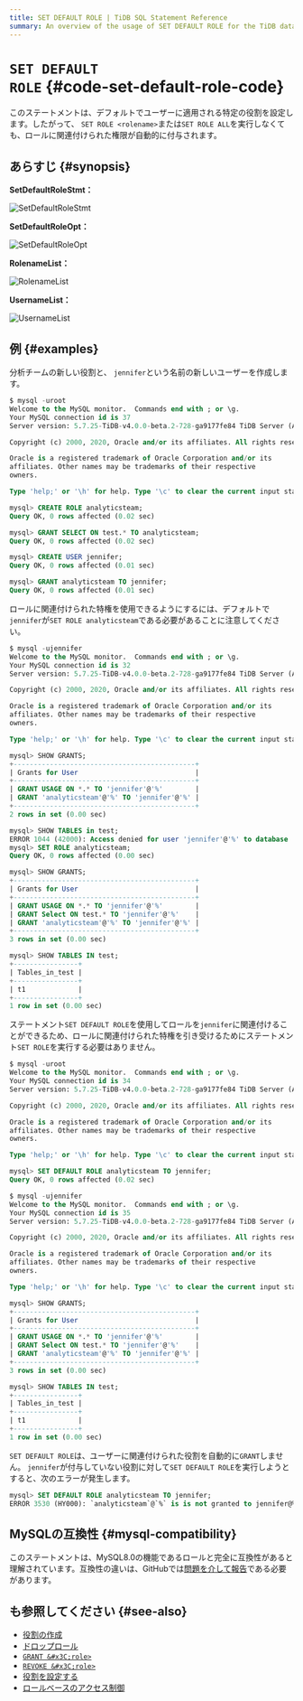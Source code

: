 ```yaml
---
title: SET DEFAULT ROLE | TiDB SQL Statement Reference
summary: An overview of the usage of SET DEFAULT ROLE for the TiDB database.
---
```


# <code>SET DEFAULT ROLE</code> {#code-set-default-role-code}

このステートメントは、デフォルトでユーザーに適用される特定の役割を設定します。したがって、 `SET ROLE <rolename>`または`SET ROLE ALL`を実行しなくても、ロールに関連付けられた権限が自動的に付与されます。

## あらすじ {#synopsis}

**SetDefaultRoleStmt：**

![SetDefaultRoleStmt](https://download.pingcap.com/images/docs/sqlgram/SetDefaultRoleStmt.png)

**SetDefaultRoleOpt：**

![SetDefaultRoleOpt](https://download.pingcap.com/images/docs/sqlgram/SetDefaultRoleOpt.png)

**RolenameList：**

![RolenameList](https://download.pingcap.com/images/docs/sqlgram/RolenameList.png)

**UsernameList：**

![UsernameList](https://download.pingcap.com/images/docs/sqlgram/UsernameList.png)

## 例 {#examples}

分析チームの新しい役割と、 `jennifer`という名前の新しいユーザーを作成します。

```sql
$ mysql -uroot
Welcome to the MySQL monitor.  Commands end with ; or \g.
Your MySQL connection id is 37
Server version: 5.7.25-TiDB-v4.0.0-beta.2-728-ga9177fe84 TiDB Server (Apache License 2.0) Community Edition, MySQL 5.7 compatible

Copyright (c) 2000, 2020, Oracle and/or its affiliates. All rights reserved.

Oracle is a registered trademark of Oracle Corporation and/or its
affiliates. Other names may be trademarks of their respective
owners.

Type 'help;' or '\h' for help. Type '\c' to clear the current input statement.

mysql> CREATE ROLE analyticsteam;
Query OK, 0 rows affected (0.02 sec)

mysql> GRANT SELECT ON test.* TO analyticsteam;
Query OK, 0 rows affected (0.02 sec)

mysql> CREATE USER jennifer;
Query OK, 0 rows affected (0.01 sec)

mysql> GRANT analyticsteam TO jennifer;
Query OK, 0 rows affected (0.01 sec)
```

ロールに関連付けられた特権を使用できるようにするには、デフォルトで`jennifer`が`SET ROLE analyticsteam`である必要があることに注意してください。

```sql
$ mysql -ujennifer
Welcome to the MySQL monitor.  Commands end with ; or \g.
Your MySQL connection id is 32
Server version: 5.7.25-TiDB-v4.0.0-beta.2-728-ga9177fe84 TiDB Server (Apache License 2.0) Community Edition, MySQL 5.7 compatible

Copyright (c) 2000, 2020, Oracle and/or its affiliates. All rights reserved.

Oracle is a registered trademark of Oracle Corporation and/or its
affiliates. Other names may be trademarks of their respective
owners.

Type 'help;' or '\h' for help. Type '\c' to clear the current input statement.

mysql> SHOW GRANTS;
+---------------------------------------------+
| Grants for User                             |
+---------------------------------------------+
| GRANT USAGE ON *.* TO 'jennifer'@'%'        |
| GRANT 'analyticsteam'@'%' TO 'jennifer'@'%' |
+---------------------------------------------+
2 rows in set (0.00 sec)

mysql> SHOW TABLES in test;
ERROR 1044 (42000): Access denied for user 'jennifer'@'%' to database 'test'
mysql> SET ROLE analyticsteam;
Query OK, 0 rows affected (0.00 sec)

mysql> SHOW GRANTS;
+---------------------------------------------+
| Grants for User                             |
+---------------------------------------------+
| GRANT USAGE ON *.* TO 'jennifer'@'%'        |
| GRANT Select ON test.* TO 'jennifer'@'%'    |
| GRANT 'analyticsteam'@'%' TO 'jennifer'@'%' |
+---------------------------------------------+
3 rows in set (0.00 sec)

mysql> SHOW TABLES IN test;
+----------------+
| Tables_in_test |
+----------------+
| t1             |
+----------------+
1 row in set (0.00 sec)
```

ステートメント`SET DEFAULT ROLE`を使用してロールを`jennifer`に関連付けることができるため、ロールに関連付けられた特権を引き受けるためにステートメント`SET ROLE`を実行する必要はありません。

```sql
$ mysql -uroot
Welcome to the MySQL monitor.  Commands end with ; or \g.
Your MySQL connection id is 34
Server version: 5.7.25-TiDB-v4.0.0-beta.2-728-ga9177fe84 TiDB Server (Apache License 2.0) Community Edition, MySQL 5.7 compatible

Copyright (c) 2000, 2020, Oracle and/or its affiliates. All rights reserved.

Oracle is a registered trademark of Oracle Corporation and/or its
affiliates. Other names may be trademarks of their respective
owners.

Type 'help;' or '\h' for help. Type '\c' to clear the current input statement.

mysql> SET DEFAULT ROLE analyticsteam TO jennifer;
Query OK, 0 rows affected (0.02 sec)
```

```sql
$ mysql -ujennifer
Welcome to the MySQL monitor.  Commands end with ; or \g.
Your MySQL connection id is 35
Server version: 5.7.25-TiDB-v4.0.0-beta.2-728-ga9177fe84 TiDB Server (Apache License 2.0) Community Edition, MySQL 5.7 compatible

Copyright (c) 2000, 2020, Oracle and/or its affiliates. All rights reserved.

Oracle is a registered trademark of Oracle Corporation and/or its
affiliates. Other names may be trademarks of their respective
owners.

Type 'help;' or '\h' for help. Type '\c' to clear the current input statement.

mysql> SHOW GRANTS;
+---------------------------------------------+
| Grants for User                             |
+---------------------------------------------+
| GRANT USAGE ON *.* TO 'jennifer'@'%'        |
| GRANT Select ON test.* TO 'jennifer'@'%'    |
| GRANT 'analyticsteam'@'%' TO 'jennifer'@'%' |
+---------------------------------------------+
3 rows in set (0.00 sec)

mysql> SHOW TABLES IN test;
+----------------+
| Tables_in_test |
+----------------+
| t1             |
+----------------+
1 row in set (0.00 sec)
```

`SET DEFAULT ROLE`は、ユーザーに関連付けられた役割を自動的に`GRANT`しません。 `jennifer`が付与していない役割に対して`SET DEFAULT ROLE`を実行しようとすると、次のエラーが発生します。

```sql
mysql> SET DEFAULT ROLE analyticsteam TO jennifer;
ERROR 3530 (HY000): `analyticsteam`@`%` is is not granted to jennifer@%
```

## MySQLの互換性 {#mysql-compatibility}

このステートメントは、MySQL8.0の機能であるロールと完全に互換性があると理解されています。互換性の違いは、GitHubでは[問題を介して報告](https://github.com/pingcap/tidb/issues/new/choose)である必要があります。

## も参照してください {#see-also}

-   [役割の作成](/sql-statements/sql-statement-create-role.md)
-   [ドロップロール](/sql-statements/sql-statement-drop-role.md)
-   [`GRANT &#x3C;role>`](/sql-statements/sql-statement-grant-role.md)
-   [`REVOKE &#x3C;role>`](/sql-statements/sql-statement-revoke-role.md)
-   [役割を設定する](/sql-statements/sql-statement-set-role.md)
-   [ロールベースのアクセス制御](/role-based-access-control.md)
